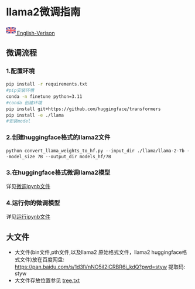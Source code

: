 # llama2微调指南

<a href="https://github.com/chenyujiehome/finetune_llama2_huggingface_format/blob/master/RAEDME_english.md">     <img src="https://github.com/chenyujiehome/finetune_llama2_huggingface_format/blob/master/img/united-kingdom.png" alt="united-kingdom" style="zoom:5%;" /> </a>[English-Verison](https://github.com/chenyujiehome/finetune_llama2_huggingface_format/blob/master/RAEDME_english.md)

## 微调流程

### 1.配置环境

```bash
pip install -r requirements.txt
#pip安装环境
conda -n finetune python=3.11
#conda 创建环境
pip install git+https://github.com/huggingface/transformers
pip install -e ./llama
#安装model
```

### 2.创建huggingface格式的llama2文件

```
python convert_llama_weights_to_hf.py --input_dir ./llama/llama-2-7b --model_size 7B --output_dir models_hf/7B
```

### 3.在huggingface格式微调llama2模型

详见[微调ipynb文件](https://github.com/chenyujiehome/finetune_llama2_huggingface_format/blob/master/output/finetune_llama2_output.ipynb)

### 4.运行你的微调模型

详见[运行ipynb文件](https://github.com/chenyujiehome/finetune_llama2_huggingface_format/blob/master/inference_on_finetune_model.ipynb)

## 大文件

- 大文件(bin文件,pth文件,以及llama2 原始格式文件，llama2 huggingface格式文件)放在百度网盘: https://pan.baidu.com/s/1d3lVnNO5iI2iCRBR6i_kdQ?pwd=styw 提取码: styw 
- 大文件存放位置参见 [tree.txt](https://github.com/chenyujiehome/finetune_llama2_huggingface_format/blob/master/tree.txt) 